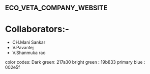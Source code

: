 ## ECO_VETA_COMPANY_WEBSITE
# Collaborators:-
- CH.Mani Sankar
- V.Pavantej
- V.Shanmuka rao



color codes:
Dark green: 217a30
bright green : 19b833
primary blue : 002e5f